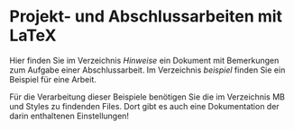 # Projekt- und Abschlussarbeiten mit LaTeX
Hier finden Sie im Verzeichnis *Hinweise* ein Dokument mit Bemerkungen zum Aufgabe einer Abschlussarbeit. Im Verzeichnis *beispiel* finden
Sie ein Beispiel für eine Arbeit.

Für die Verarbeitung dieser Beispiele benötigen Sie die im Verzeichnis MB  und Styles zu findenden Files. Dort gibt es auch eine Dokumentation
der darin enthaltenen Einstellungen!

